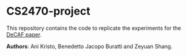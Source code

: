 # CS2470-project

This repository contains the code to replicate the experiments for the [DeCAF paper](https://arxiv.org/abs/1310.1531).

**Authors**: Ani Kristo, Benedetto Jacopo Buratti and Zeyuan Shang.